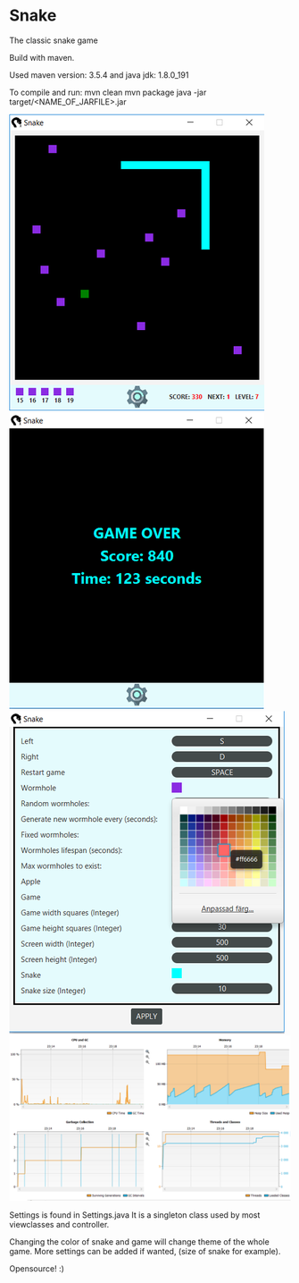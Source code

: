 # Snake
The classic snake game

Build with maven.

Used maven version: 3.5.4 and java jdk: 1.8.0_191

To compile and run:
mvn clean
mvn package
java -jar target/<NAME_OF_JARFILE>.jar

![In Game](https://github.com/JacobEkedahl/Snake/blob/master/snake/src/main/resources/preview/gamedark.png?raw=true "In Game")![Game Over](https://github.com/JacobEkedahl/Snake/blob/master/snake/src/main/resources/preview/gameoverdark.png?raw=true "Game Over")![Settings](https://github.com/JacobEkedahl/Snake/blob/master/snake/src/main/resources/preview/settingsWithcolor.png?raw=true "Setings")
![Stats](https://github.com/JacobEkedahl/Snake/blob/master/snake/src/main/resources/preview/statistics.PNG?raw=true "Stats")

Settings is found in Settings.java
It is a singleton class used by most viewclasses and controller.

Changing the color of snake and game will change theme of the whole game. More settings can be added if wanted, (size of snake for example).

Opensource! :)

